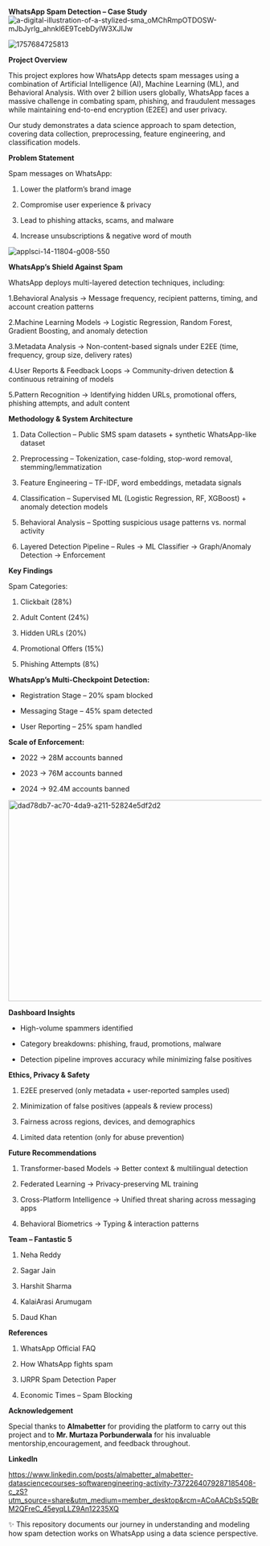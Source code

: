 **WhatsApp Spam Detection – Case Study**
![a-digital-illustration-of-a-stylized-sma_oMChRmpOTDOSW-mJbJyrlg_ahnkl6E9TcebDyIW3XJIJw](https://github.com/user-attachments/assets/a7e99743-43ff-4ff8-a82f-b92a5e1e4039)

![1757684725813](https://github.com/user-attachments/assets/b57767ab-3ca8-4e91-b4b0-849f89f8c842)


**Project Overview**

This project explores how WhatsApp detects spam messages using a combination of Artificial Intelligence (AI), Machine Learning (ML), and Behavioral Analysis. With over 2 billion users globally, WhatsApp faces a massive challenge in combating spam, phishing, and fraudulent messages while maintaining end-to-end encryption (E2EE) and user privacy.

Our study demonstrates a data science approach to spam detection, covering data collection, preprocessing, feature engineering, and classification models.

**Problem Statement**

Spam messages on WhatsApp:

1. Lower the platform’s brand image

2. Compromise user experience & privacy

3. Lead to phishing attacks, scams, and malware

4. Increase unsubscriptions & negative word of mouth

![applsci-14-11804-g008-550](https://github.com/user-attachments/assets/6fccc930-ab7a-490f-9967-6a75f94111d8)

**WhatsApp’s Shield Against Spam**

WhatsApp deploys multi-layered detection techniques, including:

1.Behavioral Analysis → Message frequency, recipient patterns, timing, and account creation patterns

2.Machine Learning Models → Logistic Regression, Random Forest, Gradient Boosting, and anomaly detection

3.Metadata Analysis → Non-content-based signals under E2EE (time, frequency, group size, delivery rates)

4.User Reports & Feedback Loops → Community-driven detection & continuous retraining of models

5.Pattern Recognition → Identifying hidden URLs, promotional offers, phishing attempts, and adult content

**Methodology & System Architecture**

1. Data Collection – Public SMS spam datasets + synthetic WhatsApp-like dataset

2. Preprocessing – Tokenization, case-folding, stop-word removal, stemming/lemmatization

3. Feature Engineering – TF-IDF, word embeddings, metadata signals

4. Classification – Supervised ML (Logistic Regression, RF, XGBoost) + anomaly detection models

5. Behavioral Analysis – Spotting suspicious usage patterns vs. normal activity

6. Layered Detection Pipeline – Rules → ML Classifier → Graph/Anomaly Detection → Enforcement

**Key Findings**

Spam Categories:

1. Clickbait (28%)

2. Adult Content (24%)

3. Hidden URLs (20%)

4. Promotional Offers (15%)

5. Phishing Attempts (8%)

**WhatsApp’s Multi-Checkpoint Detection:**

*  Registration Stage – 20% spam blocked

*  Messaging Stage – 45% spam detected

*  User Reporting – 25% spam handled

**Scale of Enforcement:**

*  2022 → 28M accounts banned

*  2023 → 76M accounts banned

*  2024 → 92.4M accounts banned

<img width="600" height="400" alt="dad78db7-ac70-4da9-a211-52824e5df2d2" src="https://github.com/user-attachments/assets/415b166d-089f-4f5e-90fb-43ff7e4bd0bd" />


**Dashboard Insights**

*  High-volume spammers identified

*  Category breakdowns: phishing, fraud, promotions, malware

* Detection pipeline improves accuracy while minimizing false positives

**Ethics, Privacy & Safety**

1.  E2EE preserved (only metadata + user-reported samples used)

2.  Minimization of false positives (appeals & review process)

3.  Fairness across regions, devices, and demographics

4.  Limited data retention (only for abuse prevention)

**Future Recommendations**

1. Transformer-based Models → Better context & multilingual detection

2. Federated Learning → Privacy-preserving ML training

3. Cross-Platform Intelligence → Unified threat sharing across messaging apps

4. Behavioral Biometrics → Typing & interaction patterns

**Team – Fantastic 5**

1.  Neha Reddy

2.  Sagar Jain

3.  Harshit Sharma

4.  KalaiArasi Arumugam

5.  Daud Khan

**References**

1.  WhatsApp Official FAQ

2.  How WhatsApp fights spam

3.  IJRPR Spam Detection Paper

4.  Economic Times – Spam Blocking

**Acknowledgement**

Special thanks to **Almabetter** for providing the platform to carry out this project and to **Mr. Murtaza Porbunderwala** for his invaluable mentorship,encouragement, and feedback throughout.

**LinkedIn** 

https://www.linkedin.com/posts/almabetter_almabetter-datasciencecourses-softwarengineering-activity-7372264079287185408-c_zS?utm_source=share&utm_medium=member_desktop&rcm=ACoAACbSs5QBrM2QFreC_45eyqLLZ9An12235XQ


✨ This repository documents our journey in understanding and modeling how spam detection works on WhatsApp using a data science perspective.
